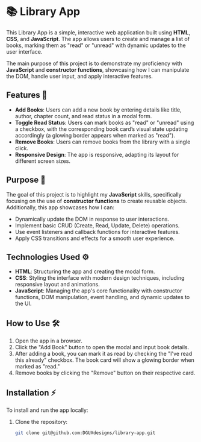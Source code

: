 # 📚 Library App

This Library App is a simple, interactive web application built using **HTML**, **CSS**, and **JavaScript**. The app allows users to create and manage a list of books, marking them as "read" or "unread" with dynamic updates to the user interface.

The main purpose of this project is to demonstrate my proficiency with **JavaScript** and **constructor functions**, showcasing how I can manipulate the DOM, handle user input, and apply interactive features.

## Features 🚀
- **Add Books**: Users can add a new book by entering details like title, author, chapter count, and read status in a modal form.
- **Toggle Read Status**: Users can mark books as "read" or "unread" using a checkbox, with the corresponding book card’s visual state updating accordingly (a glowing border appears when marked as "read").
- **Remove Books**: Users can remove books from the library with a single click.
- **Responsive Design**: The app is responsive, adapting its layout for different screen sizes.

## Purpose 🎯
The goal of this project is to highlight my **JavaScript** skills, specifically focusing on the use of **constructor functions** to create reusable objects. Additionally, this app showcases how I can:
- Dynamically update the DOM in response to user interactions.
- Implement basic CRUD (Create, Read, Update, Delete) operations.
- Use event listeners and callback functions for interactive features.
- Apply CSS transitions and effects for a smooth user experience.

## Technologies Used ⚙️
- **HTML**: Structuring the app and creating the modal form.
- **CSS**: Styling the interface with modern design techniques, including responsive layout and animations.
- **JavaScript**: Managing the app's core functionality with constructor functions, DOM manipulation, event handling, and dynamic updates to the UI.

## How to Use 🛠️
1. Open the app in a browser.
2. Click the "Add Book" button to open the modal and input book details.
3. After adding a book, you can mark it as read by checking the "I've read this already" checkbox. The book card will show a glowing border when marked as "read."
4. Remove books by clicking the "Remove" button on their respective card.

## Installation ⚡
To install and run the app locally:
1. Clone the repository:
   ```bash
   git clone git@github.com:DGUXdesigns/library-app.git
